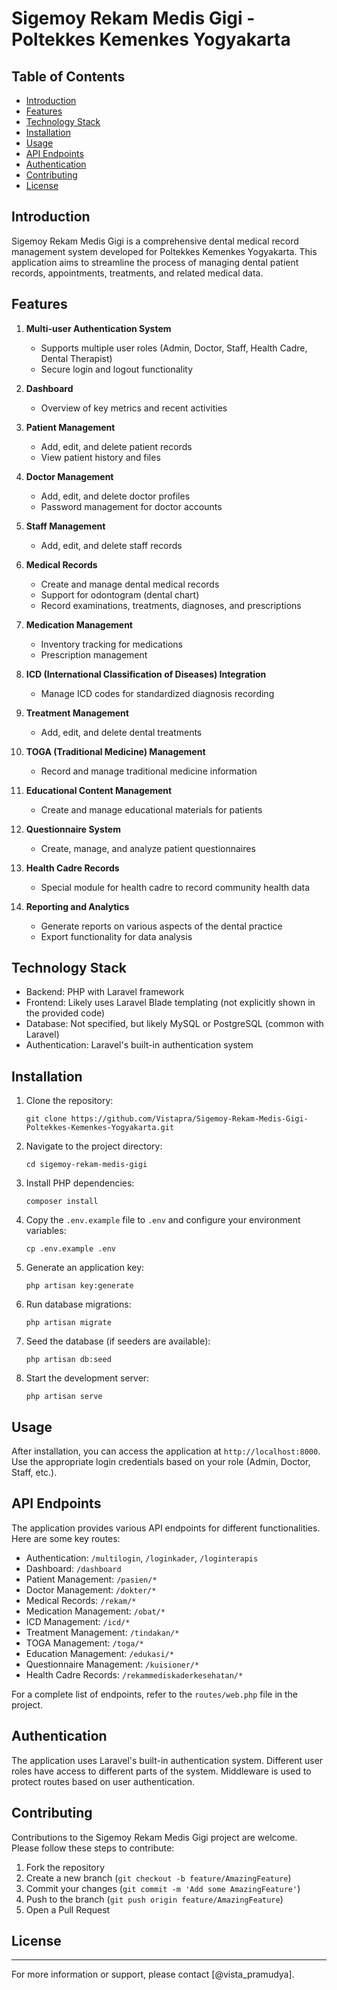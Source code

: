 # Sigemoy Rekam Medis Gigi - Poltekkes Kemenkes Yogyakarta

## Table of Contents

-   [Introduction](#introduction)
-   [Features](#features)
-   [Technology Stack](#technology-stack)
-   [Installation](#installation)
-   [Usage](#usage)
-   [API Endpoints](#api-endpoints)
-   [Authentication](#authentication)
-   [Contributing](#contributing)
-   [License](#license)

## Introduction

Sigemoy Rekam Medis Gigi is a comprehensive dental medical record management system developed for Poltekkes Kemenkes Yogyakarta. This application aims to streamline the process of managing dental patient records, appointments, treatments, and related medical data.

## Features

1. **Multi-user Authentication System**

    - Supports multiple user roles (Admin, Doctor, Staff, Health Cadre, Dental Therapist)
    - Secure login and logout functionality

2. **Dashboard**

    - Overview of key metrics and recent activities

3. **Patient Management**

    - Add, edit, and delete patient records
    - View patient history and files

4. **Doctor Management**

    - Add, edit, and delete doctor profiles
    - Password management for doctor accounts

5. **Staff Management**

    - Add, edit, and delete staff records

6. **Medical Records**

    - Create and manage dental medical records
    - Support for odontogram (dental chart)
    - Record examinations, treatments, diagnoses, and prescriptions

7. **Medication Management**

    - Inventory tracking for medications
    - Prescription management

8. **ICD (International Classification of Diseases) Integration**

    - Manage ICD codes for standardized diagnosis recording

9. **Treatment Management**

    - Add, edit, and delete dental treatments

10. **TOGA (Traditional Medicine) Management**

    - Record and manage traditional medicine information

11. **Educational Content Management**

    - Create and manage educational materials for patients

12. **Questionnaire System**

    - Create, manage, and analyze patient questionnaires

13. **Health Cadre Records**

    - Special module for health cadre to record community health data

14. **Reporting and Analytics**
    - Generate reports on various aspects of the dental practice
    - Export functionality for data analysis

## Technology Stack

-   Backend: PHP with Laravel framework
-   Frontend: Likely uses Laravel Blade templating (not explicitly shown in the provided code)
-   Database: Not specified, but likely MySQL or PostgreSQL (common with Laravel)
-   Authentication: Laravel's built-in authentication system

## Installation

1. Clone the repository:

    ```
    git clone https://github.com/Vistapra/Sigemoy-Rekam-Medis-Gigi-Poltekkes-Kemenkes-Yogyakarta.git
    ```

2. Navigate to the project directory:

    ```
    cd sigemoy-rekam-medis-gigi
    ```

3. Install PHP dependencies:

    ```
    composer install
    ```

4. Copy the `.env.example` file to `.env` and configure your environment variables:

    ```
    cp .env.example .env
    ```

5. Generate an application key:

    ```
    php artisan key:generate
    ```

6. Run database migrations:

    ```
    php artisan migrate
    ```

7. Seed the database (if seeders are available):

    ```
    php artisan db:seed
    ```

8. Start the development server:
    ```
    php artisan serve
    ```

## Usage

After installation, you can access the application at `http://localhost:8000`. Use the appropriate login credentials based on your role (Admin, Doctor, Staff, etc.).

## API Endpoints

The application provides various API endpoints for different functionalities. Here are some key routes:

-   Authentication: `/multilogin`, `/loginkader`, `/loginterapis`
-   Dashboard: `/dashboard`
-   Patient Management: `/pasien/*`
-   Doctor Management: `/dokter/*`
-   Medical Records: `/rekam/*`
-   Medication Management: `/obat/*`
-   ICD Management: `/icd/*`
-   Treatment Management: `/tindakan/*`
-   TOGA Management: `/toga/*`
-   Education Management: `/edukasi/*`
-   Questionnaire Management: `/kuisioner/*`
-   Health Cadre Records: `/rekammediskaderkesehatan/*`

For a complete list of endpoints, refer to the `routes/web.php` file in the project.

## Authentication

The application uses Laravel's built-in authentication system. Different user roles have access to different parts of the system. Middleware is used to protect routes based on user authentication.

## Contributing

Contributions to the Sigemoy Rekam Medis Gigi project are welcome. Please follow these steps to contribute:

1. Fork the repository
2. Create a new branch (`git checkout -b feature/AmazingFeature`)
3. Commit your changes (`git commit -m 'Add some AmazingFeature'`)
4. Push to the branch (`git push origin feature/AmazingFeature`)
5. Open a Pull Request

## License

---

For more information or support, please contact [@vista_pramudya].

